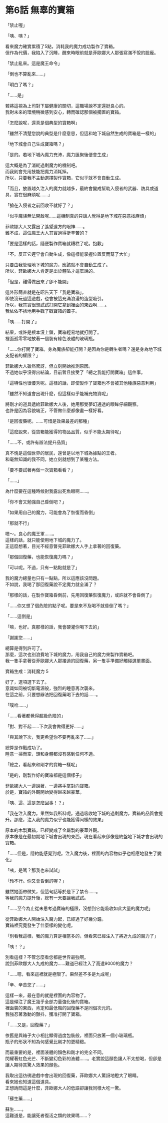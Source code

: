 # 第6話 無辜的寶箱

「禁止喔」

「咦、咦？」

看來魔力確實累積了5點，消耗我的魔力成功製作了寶箱。  
但作為代價，我陷入了沉睡，醒來時眼前就是菲歐娜大人那張寫滿不悅的臉龐。

「禁止亂來。這是魔王命令」

「倒也不算亂來……」

「明白了嗎？」

「……是」

若將這視為上司對下屬健康的關切，這職場說不定還挺良心的。  
我對未來的環境稍微感到安心，轉而確認那個被擱置的寶箱。

「怎麼說呢，還真是個典型的寶箱啊」

「雖然不清楚您說的典型是什麼意思，但這和地下城自然生成的寶箱是一樣的」

「地下城會自己生成寶箱嗎？」

「是的。若地下城內魔力充沛，魔力匯聚後便會生成」

這大概是為了消耗過剩魔力的機制吧。  
而我則會先用技能把魔力消耗掉。  
所以，只要我不主動選擇製作寶箱，它似乎就不會自動生成。

「而且，放置越久注入的魔力就越多，最終會變成幫助入侵者的武器、防具或道具，實在很麻煩呢……」

「搶在入侵者之前回收不就好了？」

「似乎魔族無法開啟呢……這機制真的只讓人覺得是地下城在惡意找麻煩」

菲歐娜大人又露出了遙望遠方的眼神……。  
難不成，這位魔王大人其實過得挺辛苦的？

「要是這樣的話，隨便製作寶箱就糟糕了呢。抱歉」

「不。反正它遲早會自動生成，像這樣能掌握位置反而幫了大忙」

只要由我管理地下城的魔力，應該就不會自動生成了。  
所以，菲歐娜大人肯定是出於體貼才這麼說的。

「但是，難得做出來了卻不能開」

這外形簡直就是在昭告天下「我是寶箱」。  
即使沒玩過這遊戲，也會被這充滿浪漫的造型吸引。  
所以，我其實很想試試打開它拿到裡面的東西啊……。  
我依依不捨地用手戳了戳寶箱的蓋子。

「咦……打開了」

結果，或許是根本沒上鎖，寶箱輕易地就打開了。  
裡面孤零零地放著一個裝有綠色液體的玻璃瓶。

「……你打開了寶箱。身為魔族卻能打開？是因為你是轉生者嗎？還是身為地下城支配者的權限？」

菲歐娜大人雖然驚訝，但立刻開始推測原因。  
不過她似乎沒得出結論，目前暫且接受了「總之我能打開寶箱」這件事。

「這特性也很優秀呢。這樣的話，即使製作了寶箱也不會被其他種族惡意利用」

「雖然不知道會出現什麼，但這樣似乎能補充物資呢」

將剛才的道具遞給菲歐娜大人後，她用那雙夢幻通透的眼眸仔細觀察。  
也許是因為容貌端正，不管做什麼都像畫一樣好看。

「是回復藥呢。……可惜是效果最差的那種」

「這麼說來，從寶箱能獲得的物品品質，似乎不能太期待呢」

「……不，或許有辦法提升品質」

真不愧是這個世界的居民，還曾是以地下城為據點的王者。  
和毫無知識的我不同，她立刻就想到了某種方法。

「要不要試著再做一次寶箱看看？」

「……」

為什麼要在這種時候對我露出死魚眼啊……。

「你不會又勉強自己昏倒吧？」

「如果用自己的魔力，可能會為了恢復而昏倒」

「那就不行」

嗯～。良心的魔王軍……。  
這樣的話，就只能使用地下城的魔力了。  
正這麼想著，目光不經意瞥見菲歐娜大人手上拿著的回復藥。

「那個回復藥，也能恢復魔力嗎？」

「可以呢。不過，只有一點點就是了」

我的魔力總量也只有一點點，所以這應該沒問題。  
不如說，我喝了那回復藥說不定魔力就全滿了？

「那樣的話，在製作寶箱昏倒前，先用回復藥恢復魔力，或許就不會昏倒了」

「……你又想了個危險的點子呢。要是來不及喝不就昏倒了嗎？」

「……這倒是」

「嘛，也好。真那樣的話，我會硬灌你喝下去的」

「謝謝您……」

總算是得到許可了。  
那麼，這次也別浪費地下城的魔力，用我自己的魔力來製作寶箱吧。  
我一隻手拿著從菲歐娜大人那接過的回復藥，另一隻手準備好觸碰選單畫面。

寶箱生成：消耗魔力 5

好了，選項選下去了。  
意識如同被切斷電源般，強烈的睡意再次襲來。  
在這之前，只要想辦法把回復藥喝下去的話……。

「噗哈……」

「……看著都覺得超級危險的」

「對、對不起……下次我會做得更好……」

「與其說下次，我更希望你不要再亂來了……」

總算是作戰成功了。  
睡意一掃而空，頭和身體都沒有感到任何不適。

「總之，看起來和剛才的寶箱一樣呢」

「是的，剛製作好的寶箱都是這個樣子」

菲歐娜大人一邊說著，一邊將手掌對向寶箱。  
於是，寶箱的外觀開始變得越來越豪華。

「咦、這、這是怎麼回事！？」

「我在注入魔力。果然如我所料呢。通過吸收地下城的過剩魔力，寶箱的品質會提升。那麼，注入我的魔力似乎也能獲得同樣的效果」

原本的木製寶箱，已經變成了金屬製的豪華外觀。  
原本像是在最初期地下城會出現的東西，現在看起來卻像是終盤地下城才會出現的寶箱。

「……但是，隱約能感覺到呢。注入魔力後，裡面的內容物似乎也相應地發生了變化」

「咦，是嗎？那我也來試試」

「玲不行。你又會昏倒的喔？」

雖然她面帶微笑，但這句話等於是下了禁令……。  
等我的魔力提升後，總有一天要讓我試試。

「……至今為止從未思考過寶箱的極限，沒想到它能吸收如此大量的魔力呢」

從菲歐娜大人開始注入魔力起，已經過了好幾分鐘。  
寶箱裡究竟發生了什麼樣的變化呢。

「別看我這樣，我的魔力算是相當多的，但看來已經注入了將近九成的魔力了」

「咦！？」

別看這樣？不管怎麼看您都是世界最強啊。  
說到菲歐娜大人九成的魔力……難道已經注入了高達9000的魔力？

「……嗯，看來這裡就是極限了。果然差不多是九成呢」

「辛、辛苦您了……」

這樣一來，最在意的就是裡面的內容物了。  
這是傾注了魔王幾乎全部力量強化後的寶箱。  
裡面裝的東西，肯定和最低階的回復藥不是同個次元的。  
我強忍著激動的顫抖，獲准打開了寶箱。

「……又是，回復藥？」

依舊是與箱子大小相比顯得過度包裝般，裡面只放著一個小玻璃瓶。  
瓶子的形狀不知為何感覺比剛才的更精緻。

而最重要的是，裡面液體的顏色和剛才的完全不同。  
閃耀著虹色光芒、不斷變幻色彩的液體……。老實說這顏色讓人不太想喝，但卻是讓人期待其驚人效果的顏色。

我取出這彷彿遊戲中會出現的回復藥，菲歐娜大人驚訝地瞪大了眼睛。  
看來她也知道這個道具。  
正想詢問這是什麼，菲歐娜大人的低語卻讓我同樣大吃一驚。

「蘇生藥……」

蘇生……。  
這難道是，能讓死者復活之類的效果嗎……？